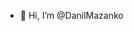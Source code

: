 - 👋 Hi, I’m @DanilMazanko



<!---
- 👀 I’m interested in Data Analytics/Database Administration
- 🌱 I’m currently learning Python/SQL
DanilMazanko/DanilMazanko is a ✨ special ✨ repository because its `README.md` (this file) appears on your GitHub profile.
You can click the Preview link to take a look at your changes.

#💞️ I’m looking to collaborate on ...
#📫 How to reach me ...
--->
